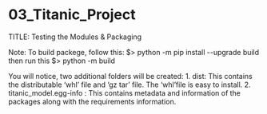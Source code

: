 # 03_Titanic_Project
TITLE: Testing the Modules &amp; Packaging

Note:
To build packege, follow this:
$> python -m pip install --upgrade build
then run this
$> python -m build

You will notice, two additional folders will be created:
    1. dist: This contains the distributable ‘whl’ file and ‘gz tar’ file. The ‘whl’file is easy to install.
    2. titanic_model.egg-info : This contains metadata and information of the packages along with the requirements information.
